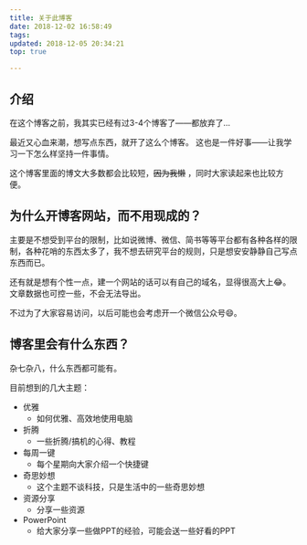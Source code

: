```yaml
---
title: 关于此博客
date: 2018-12-02 16:58:49
tags:
updated: 2018-12-05 20:34:21
top: true

---
```


## 介绍
在这个博客之前，我其实已经有过3-4个博客了——都放弃了…

最近又心血来潮，想写点东西，就开了这么个博客。
这也是一件好事——让我学习一下怎么样坚持一件事情。

这个博客里面的博文大多数都会比较短，~~因为我懒~~ ，同时大家读起来也比较方便。


## 为什么开博客网站，而不用现成的？
主要是不想受到平台的限制，比如说微博、微信、简书等等平台都有各种各样的限制，各种花哨的东西太多了，我不想去研究平台的规则，只是想安安静静自己写点东西而已。

还有就是想有个性一点，建一个网站的话可以有自己的域名，显得很高大上😂。文章数据也可控一些，不会无法导出。

不过为了大家容易访问，以后可能也会考虑开一个微信公众号😄。


## 博客里会有什么东西？
杂七杂八，什么东西都可能有。

目前想到的几大主题：
 * 优雅
	* 如何优雅、高效地使用电脑
 * 折腾
	* 一些折腾/搞机的心得、教程
 * 每周一键
	* 每个星期向大家介绍一个快捷键
 * 奇思妙想
	* 这个主题不谈科技，只是生活中的一些奇思妙想
 * 资源分享
	 * 分享一些资源
 * PowerPoint
	* 给大家分享一些做PPT的经验，可能会送一些好看的PPT

<!--stackedit_data:
eyJoaXN0b3J5IjpbMTg1ODM4MTg2MF19
-->
